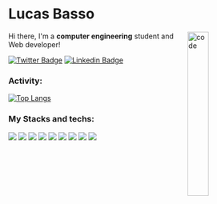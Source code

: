 <h1>Lucas Basso</h1>

<img align="right" width="29%" src="https://media.giphy.com/media/fAcQ7d1Hnx2XlY6SMe/giphy.gif" alt="code" />

Hi there, I'm a **computer engineering** student and Web developer!



[![Twitter Badge](https://img.shields.io/badge/-@lucasrbasso-383836?style=flat-square&labelColor=383836&logo=twitter&logoColor=white&link=https://twitter.com/lucasrbasso)](https://twitter.com/lucasrbasso) 
[![Linkedin Badge](https://img.shields.io/badge/-Lucas%20Basso-383836?style=flat-square&logo=Linkedin&logoColor=white&link=https://www.linkedin.com/in/lucasrbasso/)](https://www.linkedin.com/in/lucasrbasso/)

### Activity:



[![Top Langs](https://github-readme-stats-sigma-five.vercel.app/api/top-langs/?username=lucasrbasso&layout=compact&theme=dark)](https://github.com/anuraghazra/github-readme-stats)

### My Stacks and techs:

<p>
  <img src="https://img.shields.io/badge/-ReactJs-383836?logo=react&logoColor=white&style=flat-square"/>
  <img src="https://img.shields.io/badge/-Typescript-3178C6?logo=typescript&logoColor=white&style=flat-square"/>
  <img src="https://img.shields.io/badge/-Javascript-F7DF1E?logo=javascript&logoColor=383836&style=flat-square"/>
  <img src="https://img.shields.io/badge/-HTML5-E34F26?logo=html5&logoColor=white&style=flat-square"/>
  <img src="https://img.shields.io/badge/-CSS3-1572B6?logo=css3&logoColor=white&style=flat-square"/>
  <img src="https://img.shields.io/badge/-Sass-CC6699?logo=sass&logoColor=white&style=flat-square"/>
  <img src="https://img.shields.io/badge/-NodeJs-339933?logo=node.js&logoColor=white&style=flat-square"/>
  <img src="https://img.shields.io/badge/-NextJs-000000?logo=next.js&logoColor=white&style=flat-square"/>
  <img src="https://img.shields.io/badge/-GraphQL-E10098?logo=graphql&logoColor=white&style=flat-square"/>
</p>
